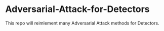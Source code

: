 # Adversarial-Attack-for-Detectors
This repo will reimlement many Adversarial Attack methods for Detectors. 
